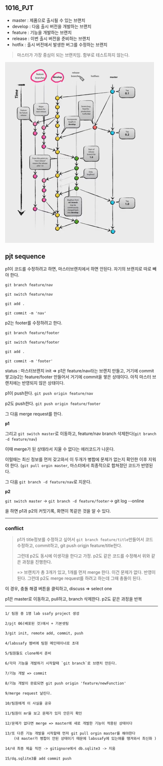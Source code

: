 ## 1016_PJT

- master : 제품으로 출시될 수 있는 브랜치
- develop : 다음 출시 버전을 개발하는 브랜치
- feature : 기능을 개발하는 브랜치
- release : 이번 출시 버전을 준비하는 브랜치
- hotfix : 출시 버전에서 발생한 버그를 수정하는 브랜치

> 마스터가 가장 중심이 되는 브랜치임. 함부로 테스트하지 않는다.

![image-20201016100127618](1016_js_project.assets/image-20201016100127618.png)





## pjt sequence

p1이 코드를 수정하려고 하면, 마스터브랜치에서 하면 안된다. 자기의 브랜치로 따로 빼야 한다.

`git branch feature/nav`

`git switch feature/nav`



`git add .`

`git commit -m 'nav'`



p2는 footer를 수정하려고 한다. 

`git branch feature/footer`

`git switch feature/footer`

`git add .`

`git commit -m 'footer'`



status : 마스터브랜치 init => p1은 feature/nav라는 브랜치 만들고, 거기에 commit 쌓고/p2는 feature/footer 만들어서 거기에 commit을 쌓은 상태이다. 아직 마스터 브랜치에는 반영되지 않은 상태이다. 



p1이 push한다. `git push origin feature/nav`

p2도 push한다. `git push origin feature/footer`



그 다음 merge request를 한다. 

**p1**

그리고 `git switch master`로 이동하고, feature/nav branch 삭제한다(`git branch -d feature/nav`)

이때 merge가 된 상태라서 지울 수 없다는 에러코드가 나온다.

이럴때는 최신 정보를 먼저 갖고와서 이 두개가 병합에 문제가 없는지 확인한 이후 지워야 한다. (`git pull orgin master`, 마스터에서 최종적으로 합쳐졌던 코드가 반영된다. 

그 다음 `git branch -d feature/nav`로 지운다. 

**p2**

`git switch master` -> `git branch -d feature/footer`-> git log --online 

을 하면 p1과 p2의 커밋기록, 화면이 똑같은 것을 알 수 있다.



______

### conflict

> p1가 title정보를 수정하고 싶어서 `git branch feature/title`만들어서 코드 수정하고, commit하고, git push origjn feature/title한다. 
>
> 그런데 p2도 동시에 이생각을 한다고 가정. p2도 같은 코드를 수정해서 위와 같은 과정을 진행한다. 
>
> => 브랜치가 총 3개가 있고, 1개를 먼저  merge 한다. 이건 문제가 없다. 반영이 된다. 그런데 p2도 merge request를 하려고 하는데 그때 충돌이 된다. 

이 경우, 충돌 해결 버튼을 클릭하고, discuss => select one

p1은 master로 이동하고, pull하고, branch 삭제한다. p2도 같은 과정을 반복



__________



```shell
1/ 팀원 중 1명 lab ssafy project 생성

2/pjt 06(배포된 것)에서 + 기본셋팅

3/git init, remote add, commit, push 

4/labssafy 멤버에 팀원 메인테이너로 초대

5/팀원들도 clone해서 준비

6/각자 기능을 개발하기 시작할때 `git branch`로 브랜치 만든다.

7/기능 개발 => commit

8/기능 개발이 완료되면 git push origin 'feature/newFunction'

9/merge request 날린다.

10/팀원에게 이 사실을 공유

11/팀원이 mr을 보고 문제가 있지 안은지 확인 

12/문제가 없다면 merge => master에 새로 개발한 기능이 적용된 상태이다

13/또 다른 기능 개발을 시작할때 먼저 git pull orgin master를 해야한다
	(내 master가 병합이 안된 상태이기 때문에 labssafy에 있는애를 땡겨와서 최신화 )

14/내 최종 제출 직전 -> gitignore에서 db.sqlite3 -> 지움

15/dq.sqlite3를 add commit push
```

